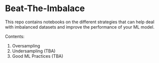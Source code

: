 # Beat-The-Imbalace

This repo contains notebooks on the different strategies that can help deal with imbalanced datasets and improve the performance of your ML model.

Contents:

1. Oversampling
2. Undersampling (TBA)
3. Good ML Practices (TBA) 
